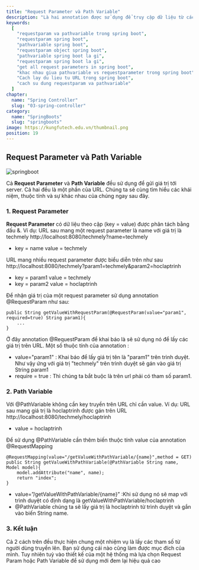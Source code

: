 ```yaml
---
title: "Request Parameter và Path Variable"
description: "Là hai annotation được sử dụng để truy cập dữ liệu từ các request. Chúng được sử dụng vào những mục đích trong những trường hợp khác nhau."
keywords:
  [
    "requestparam va pathvariable trong spring boot",
    "requestparam spring boot",
    "pathvariable spring boot",
    "requestparam object spring boot",
    "pathvariable spring boot la gi",
    "requestparam spring boot la gi",
    "get all request parameters in spring boot",
    "khac nhau giua pathvariable vs requestparameter trong spring boot",
    "Cach lay du lieu tu URL trong spring boot",
    "cach su dung requestparam va pathvariable"
  ]
chapter:
  name: "Spring Controller"
  slug: "03-spring-controller"
category:
  name: "SpringBoots"
  slug: "springboots"
image: https://kungfutech.edu.vn/thumbnail.png
position: 19
---
```

## Request Parameter và Path Variable
![springboot](https://1.bp.blogspot.com/-OCMnQs3ddyU/XgGHSerSuXI/AAAAAAAAATQ/TjN5MUE3MRoIyhrQ0qQ_unaqbchik_QHACEwYBhgL/s1600/Screen%2BShot%2B2019-12-24%2Bat%2B10.33.44%2BAM.png)

 Cả **Request Parameter** và **Path Variable** đều sử dụng để gửi giá trị tới server. Cả hai đều là một phần của URL. Chúng ta sẽ cùng tìm hiểu các khái niệm, thuộc tính và sự khác nhau của chúng ngay sau đây.
 ### 1. Request Parameter
 **Request Parameter** có dữ liệu theo cặp (key = value) được phân tách bằng dấu &.
<content-example>Ví dụ: 
URL sau mang một request parameter là name với giá trị là techmely
http://localhost:8080/techmely?name=techmely
  - key = name
 value = techmely
  
URL mang nhiều request parameter được biểu diễn trên như sau
http://localhost:8080/techmely?param1=techmely&param2=hoclaptrinh
  - key = param1
   value = techmely
   - key = param2
    value = hoclaptrinh
</content-example>

Để nhận giá trị của một request parameter sử dụng annotation @RequestParam như sau:
```
public String getValueWithRequestParam(@RequestParam(value="param1", required=true) String param1){
    ...
}
```
Ở đây annotation @RequestParam để khai báo là sẽ sử dụng nó để lấy các giá trị trên URL.
Một số thuộc tính của annotation :
 - value="param1" : Khai báo để lấy giá trị tên là "param1" trên trình duyệt. Như vậy ứng với giá trị "techmely" trên trình duyệt sẽ gán vào giá trị String param1
- require = true : Thì chúng ta bắt buộc là trên url phải có tham số param1.

### 2. Path Variable
Với @PathVariable không cần key truyền trên URL chỉ cần value.
<content-example>Ví dụ: 
URL sau mang giá trị là hoclaptrinh được gán trên URL
http://localhost:8080/techmely/hoclaptrinh
  - value = hoclaptrinh
</content-example>

Để sử dụng @PathVariable cần thêm biến thuộc tính value của annotation @RequestMapping
```
@RequestMapping(value="/getValueWithPathVariable/{name}",method = GET)
public String getValueWithPathVariable(@PathVariable String name, Model model){
    model.addAttribute("name", name);
    return "index";
}
```
- value=”/getValueWithPathVariable/{name}” :Khi sử dụng nó sẽ map với trình duyệt có định dạng là getValueWithPathVariable/hoclaptrinh
- @PathVariable chúng ta sẽ lấy giá trị là hoclaptrinh từ trình duyệt và gắn vào biến String name.
### 3. Kết luận
Cả 2 cách trên đều thực hiện chung một nhiệm vụ là lấy các tham số từ người dùng truyền lên. Bạn sử dụng cái nào cũng làm được mục đích của mình. Tuy nhiên tuỳ vào thiết kế của một hệ thống mà lựa chọn Request Param hoặc Path Variable để sử dụng mới đem lại hiệu quả cao